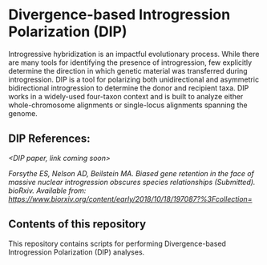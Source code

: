 [](https://github.com/EvanForsythe/DIP/images/triple-DIP.pdf)

# Divergence-based Introgression Polarization (DIP)

Introgressive hybridization is an impactful evolutionary process. 
While there are many tools for identifying the presence of introgression, few explicitly determine the direction in which genetic material was transferred during introgression.
DIP is a tool for polarizing both unidirectional and asymmetric bidirectional introgression to determine the donor and recipient taxa.
DIP works in a widely-used four-taxon context and is built to analyze either whole-chromosome alignments or single-locus alignments spanning the genome.

## DIP References:
*_<DIP paper, link coming soon>_*

*Forsythe ES, Nelson AD, Beilstein MA. Biased gene retention in the face of massive nuclear introgression obscures species relationships (Submitted). bioRxiv. Available from: https://www.biorxiv.org/content/early/2018/10/18/197087?%3Fcollection=*


## Contents of this repository
This repository contains scripts for performing Divergence-based Introgression Polarization (DIP) analyses.
